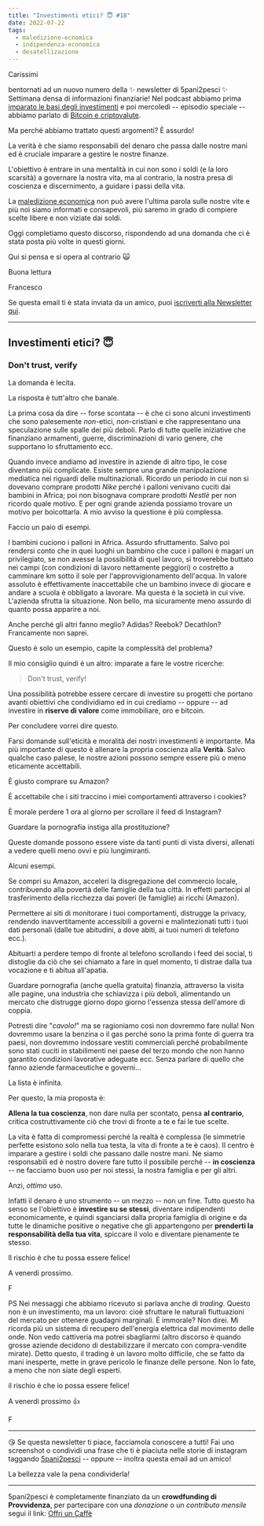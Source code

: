 ```yaml
---
title: "Investimenti etici? 😇 #18"
date: 2022-07-22
tags: 
  - maledizione-ecnomica
  - indipendenza-economica
  - desatellizazione
---
```

Carissimi

bentornati ad un nuovo numero della ✨ newsletter di 5pani2pesci ✨ Settimana densa di informazioni finanziarie! Nel podcast abbiamo prima [imparato le basi degli investimenti]() e poi mercoledì -- episodio speciale -- abbiamo parlato di [Bitcoin e criptovalute]().

Ma perché abbiamo trattato questi argomenti? È assurdo!

La verità è che siamo responsabili del denaro che passa dalle nostre mani ed è cruciale imparare a gestire le nostre finanze.

L'obiettivo è entrare in una mentalità in cui non sono i soldi (e la loro scarsità) a governare la nostra vita, ma al contrario, la nostra presa di coscienza e discernimento, a guidare i passi della vita.

La [maledizione economica]() non può avere l'ultima parola sulle nostre vite e più noi siamo informati e consapevoli, più saremo in grado di compiere scelte libere e non viziate dai soldi.

Oggi completiamo questo discorso, rispondendo ad una domanda che ci è stata posta più volte in questi giorni.

Qui si pensa e si opera al contrario 🙀

Buona lettura
 
Francesco

Se questa email ti è stata inviata da un amico, puoi [iscriverti  alla Newsletter qui](https://5p2p.it).

---

## Investimenti etici? 😇
### Don't trust, verify

La domanda è lecita.

La risposta è tutt'altro che banale.

La prima cosa da dire -- forse scontata -- è che ci sono alcuni investimenti che sono palesemente *non*-etici, *non*-cristiani e che rappresentano una speculazione sulle spalle dei più deboli. Parlo di tutte quelle iniziative che finanziano armamenti, guerre, discriminazioni di vario genere, che supportano lo sfruttamento ecc. 

Quando invece andiamo ad investire in aziende di altro tipo, le cose diventano più complicate. Esiste sempre una grande manipolazione mediatica nei riguardi delle multinazionali. Ricordo un periodo in cui non si dovevano comprare prodotti *Nike* perché i palloni venivano cuciti dai bambini in Africa; poi non bisognava comprare prodotti *Nestlè* per non ricordo quale motivo. E per ogni grande azienda possiamo trovare un motivo per boicottarla. A mio avviso la questione è più complessa. 

Faccio un paio di esempi.

I bambini cuciono i palloni in Africa. Assurdo sfruttamento. Salvo poi rendersi conto che in quei luoghi un bambino che cuce i palloni è magari un privilegiato, se non avesse la possibilità di quel lavoro, si troverebbe buttato nei campi (con condizioni di lavoro nettamente peggiori) o costretto a camminare km sotto il sole per l'approvvigionamento dell'acqua. In valore assoluto è effettivamente inaccettabile che un bambino invece di giocare e andare a scuola è obbligato a lavorare. Ma questa è la società in cui vive. L'azienda sfrutta la situazione. Non bello, ma sicuramente meno assurdo di quanto possa apparire a noi. 

Anche perché gli altri fanno meglio? Adidas? Reebok? Decathlon? Francamente non saprei.

Questo è solo un esempio, capite la complessità del problema?

Il mio consiglio quindi è un altro: imparate a fare le vostre ricerche:

> Don't trust, verify!

Una possibilità potrebbe essere cercare di investire su progetti che portano avanti obiettivi che condividiamo ed in cui crediamo -- oppure -- ad investire in **riserve di valore** come immobiliare, oro e bitcoin. 

Per concludere vorrei dire questo.

Farsi domande sull'eticità e moralità dei nostri investimenti è importante. Ma più importante di questo è allenare la propria coscienza alla **Verità**. Salvo qualche caso palese, le nostre azioni possono sempre essere più o meno eticamente accettabili.

È giusto comprare su Amazon?

È accettabile che i siti traccino i miei comportamenti attraverso i cookies?

È morale perdere 1 ora al giorno per scrollare il feed di Instagram?

Guardare la pornografia instiga alla prostituzione?

Queste domande possono essere viste da tanti punti di vista diversi, allenati a vedere quelli meno ovvi e più lungimiranti.

Alcuni esempi.

Se compri su Amazon, acceleri la disgregazione del commercio locale, contribuendo alla povertà delle famiglie della tua città. In effetti partecipi al trasferimento della ricchezza dai poveri (le famiglie) ai ricchi (Amazon).

Permettere ai siti di monitorare i tuoi comportamenti, distrugge la privacy, rendendo inavvertitamente accessibili a governi e malintezionati tutti i tuoi dati personali (dalle tue abitudini, a dove abiti, ai tuoi numeri di telefono ecc.).

Abituarti a perdere tempo di fronte al telefono scrollando i feed dei social, ti distoglie da ciò che sei chiamato a fare in quel momento, ti distrae dalla tua vocazione e ti abitua all'apatia.

Guardare pornografia (anche quella gratuita) finanzia, attraverso la visita alle pagine, una industria che schiavizza i più deboli, alimentando un mercato che distrugge giorno dopo giorno l'essenza stessa dell'amore di coppia.

Potresti dire "*cavolo!*" ma se ragioniamo così non dovremmo fare nulla! Non dovremmo usare la benzina o il gas perché sono la prima fonte di guerra tra paesi, non dovremmo indossare vestiti commerciali perché probabilmente sono stati cuciti in stabilimenti nei paese del terzo mondo che non hanno garantito condizioni lavorative adeguate ecc. Senza parlare di quello che fanno aziende farmaceutiche e governi...

La lista è infinita.

Per questo, la mia proposta è:

**Allena la tua coscienza**, non dare nulla per scontato, pensa **al contrario**, critica costruttivamente ciò che trovi di fronte a te e fai le tue scelte.

La vita è fatta di compromessi perché la realtà è complessa (le simmetrie perfette esistono solo nella tua testa, la vita di fronte a te è caos).  Il centro è imparare a gestire i soldi che passano dalle nostre mani. Ne siamo responsabili ed è nostro dovere fare tutto il possibile perché -- **in coscienza** -- ne facciamo buon uso per noi stessi, la nostra famiglia e per gli altri.

Anzi, *ottimo* uso.

Infatti il denaro è uno strumento -- un mezzo -- non un fine. Tutto questo ha senso se l'obiettivo è **investire su se stessi**, diventare indipendenti economicamente, e quindi sganciarsi dalla propria famiglia di origine e da tutte le dinamiche positive o negative che gli appartengono per **prenderti la responsabilità della tua vita**, spiccare il volo e diventare pienamente te stesso.

Il rischio è che tu possa essere felice!

A venerdì prossimo.

F


PS Nei messaggi che abbiamo ricevuto si parlava anche di *trading*. Questo non è un investimento, ma un lavoro: cioè sfruttare le naturali fluttuazioni del mercato per ottenere guadagni marginali. È immorale? Non direi. Mi ricorda più un sistema di recupero dell'energia elettrica dal movimento delle onde. Non vedo cattiveria ma potrei sbagliarmi (altro discorso è quando grosse aziende decidono di destabilizzare il mercato con compra-vendite mirate). Detto questo, il trading è un lavoro molto difficile, che se fatto da mani inesperte, mette in grave pericolo le finanze delle persone. Non lo fate, a meno che non siate degli esperti.

il rischio è che io possa essere felice!

A venerdì prossimo 👍

F

---

😘 Se questa newsletter ti piace, facciamola conoscere a tutti! Fai uno screenshot o condividi una frase che ti è piaciuta nelle storie di instagram taggando [5pani2pesci](https://www.instagram.com/5pani2pesci/) -- oppure -- inoltra questa email ad  un amico! 

La bellezza vale la pena condividerla!

---

5pani2pesci è completamente finanziato da un **crowdfunding di Provvidenza**, per partecipare con una *donazione* o un *contributo mensile* segui il link: [Offri un Caffè](https://bit.ly/offri-un-caffe)
